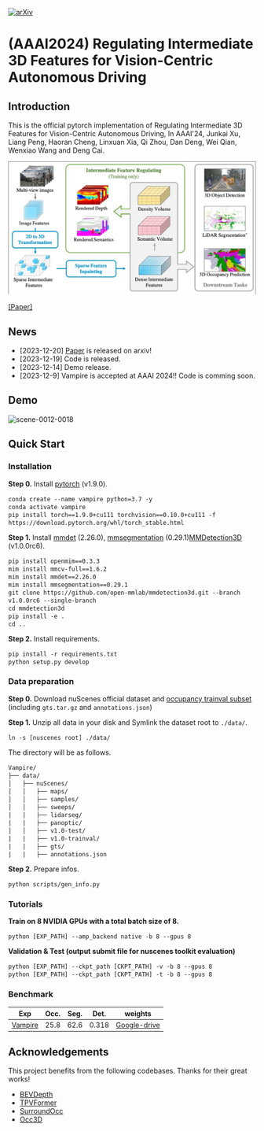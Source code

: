 [![arXiv](https://img.shields.io/badge/arXiv-Paper-<COLOR>.svg)](https://arxiv.org/abs/2312.11837)
# (AAAI2024) Regulating Intermediate 3D Features for Vision-Centric Autonomous Driving
## Introduction
This is the official pytorch implementation of Regulating Intermediate 3D Features for Vision-Centric Autonomous Driving, In AAAI'24, Junkai Xu, Liang Peng, Haoran Cheng, Linxuan Xia, Qi Zhou, Dan Deng, Wei Qian, Wenxiao Wang and Deng Cai.

![Framework](./docs/framework.png)

[[Paper]](https://arxiv.org/abs/2312.11837)  
## News
- [2023-12-20] [Paper](https://arxiv.org/abs/2312.11837) is released on arxiv!
- [2023-12-19] Code is released.
- [2023-12-14] Demo release.
- [2023-12-9] Vampire is accepted at AAAI 2024!! Code is comming soon.

## Demo
![scene-0012-0018](./docs/scene-0012-0018.gif)

## Quick Start
### Installation
**Step 0.** Install [pytorch](https://pytorch.org/) (v1.9.0).
```
conda create --name vampire python=3.7 -y
conda activate vampire
pip install torch==1.9.0+cu111 torchvision==0.10.0+cu111 -f https://download.pytorch.org/whl/torch_stable.html
```
**Step 1.** Install [mmdet](https://github.com/open-mmlab/mmdetection) (2.26.0), [mmsegmentation](https://github.com/open-mmlab/mmsegmentation) (0.29.1)[MMDetection3D](https://github.com/open-mmlab/mmdetection3d) (v1.0.0rc6).
```
pip install openmim==0.3.3
mim install mmcv-full==1.6.2
mim install mmdet==2.26.0
mim install mmsegmentation==0.29.1
git clone https://github.com/open-mmlab/mmdetection3d.git --branch v1.0.0rc6 --single-branch
cd mmdetection3d
pip install -e .
cd ..
```
**Step 2.** Install requirements.
```
pip install -r requirements.txt
python setup.py develop
```


### Data preparation
**Step 0.** Download nuScenes official dataset and [occupancy trainval subset](https://github.com/CVPR2023-3D-Occupancy-Prediction/CVPR2023-3D-Occupancy-Prediction/tree/main) (including `gts.tar.gz` and `annotations.json`)

**Step 1.** Unzip all data in your disk and Symlink the dataset root to `./data/`.
```
ln -s [nuscenes root] ./data/
```
The directory will be as follows.
```
Vampire/
├── data/
│   ├── nuScenes/
│   │   ├── maps/
│   │   ├── samples/
│   │   ├── sweeps/
|   |   ├── lidarseg/
|   |   ├── panoptic/
│   │   ├── v1.0-test/
|   |   ├── v1.0-trainval/
|   |   ├── gts/
|   |   ├── annotations.json
```
**Step 2.** Prepare infos.
```
python scripts/gen_info.py
```

### Tutorials
**Train on 8 NVIDIA GPUs with a total batch size of 8.**
```
python [EXP_PATH] --amp_backend native -b 8 --gpus 8
```
**Validation & Test (output submit file for nuscenes toolkit evaluation)**
```
python [EXP_PATH] --ckpt_path [CKPT_PATH] -v -b 8 --gpus 8
python [EXP_PATH] --ckpt_path [CKPT_PATH] -t -b 8 --gpus 8
```

### Benchmark
|Exp | Occ. | Seg. | Det.| weights |
| ------ | :---: | :---: | :---: |:---:|
|[Vampire](src/exps/nuscenes/ablation/vampire2_r50_256x704_24e_lss_inpaintor_depth_semantic.py)| 25.8 |62.6|0.318|[Google-drive](https://drive.google.com/file/d/1OKwvWTLeWXTg0syZx-byJ62r6MI23xKR/view?usp=sharing)|

## Acknowledgements
This project benefits from the following codebases. Thanks for their great works! 
* [BEVDepth](https://github.com/Megvii-BaseDetection/BEVDepth)
* [TPVFormer](https://github.com/wzzheng/TPVFormer)
* [SurroundOcc](https://github.com/weiyithu/SurroundOcc)
* [Occ3D](https://github.com/Tsinghua-MARS-Lab/Occ3D)
